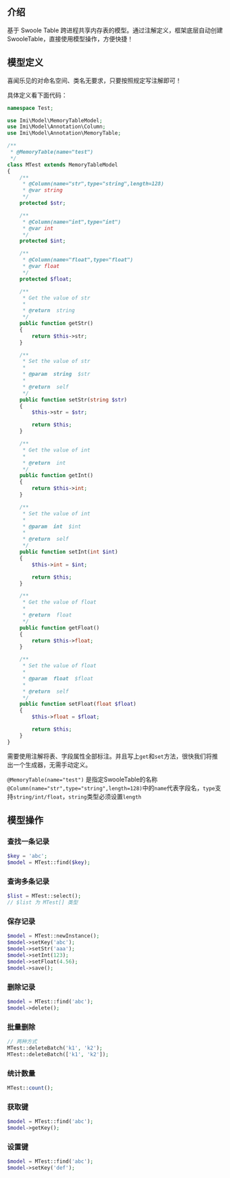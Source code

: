 ## 介绍

基于 Swoole Table 跨进程共享内存表的模型。通过注解定义，框架底层自动创建SwooleTable，直接使用模型操作，方便快捷！

## 模型定义

喜闻乐见的对命名空间、类名无要求，只要按照规定写注解即可！

具体定义看下面代码：

```php
namespace Test;

use Imi\Model\MemoryTableModel;
use Imi\Model\Annotation\Column;
use Imi\Model\Annotation\MemoryTable;

/**
 * @MemoryTable(name="test")
 */
class MTest extends MemoryTableModel
{
	/**
	 * @Column(name="str",type="string",length=128)
	 * @var string
	 */
	protected $str;

	/**
	 * @Column(name="int",type="int")
	 * @var int
	 */
	protected $int;

	/**
	 * @Column(name="float",type="float")
	 * @var float
	 */
	protected $float;

	/**
	 * Get the value of str
	 *
	 * @return  string
	 */ 
	public function getStr()
	{
		return $this->str;
	}

	/**
	 * Set the value of str
	 *
	 * @param  string  $str
	 *
	 * @return  self
	 */ 
	public function setStr(string $str)
	{
		$this->str = $str;

		return $this;
	}

	/**
	 * Get the value of int
	 *
	 * @return  int
	 */ 
	public function getInt()
	{
		return $this->int;
	}

	/**
	 * Set the value of int
	 *
	 * @param  int  $int
	 *
	 * @return  self
	 */ 
	public function setInt(int $int)
	{
		$this->int = $int;

		return $this;
	}

	/**
	 * Get the value of float
	 *
	 * @return  float
	 */ 
	public function getFloat()
	{
		return $this->float;
	}

	/**
	 * Set the value of float
	 *
	 * @param  float  $float
	 *
	 * @return  self
	 */ 
	public function setFloat(float $float)
	{
		$this->float = $float;

		return $this;
	}
}
```

需要使用注解将表、字段属性全部标注。并且写上`get`和`set`方法，很快我们将推出一个生成器，无需手动定义。

`@MemoryTable(name="test")` 是指定SwooleTable的名称
`@Column(name="str",type="string",length=128)`中的`name`代表字段名，`type`支持`string/int/float`，`string`类型必须设置`length`

## 模型操作

### 查找一条记录

```php
$key = 'abc';
$model = MTest::find($key);
```

### 查询多条记录

```php
$list = MTest::select();
// $list 为 MTest[] 类型
```

### 保存记录

```php
$model = MTest::newInstance();
$model->setKey('abc');
$model->setStr('aaa');
$model->setInt(123);
$model->setFloat(4.56);
$model->save();
```

### 删除记录

```php
$model = MTest::find('abc');
$model->delete();
```

### 批量删除

```php
// 两种方式
MTest::deleteBatch('k1', 'k2');
MTest::deleteBatch(['k1', 'k2']);
```

### 统计数量

```php
MTest::count();
```

### 获取键

```php
$model = MTest::find('abc');
$model->getKey();
```

### 设置键

```php
$model = MTest::find('abc');
$model->setKey('def');
```